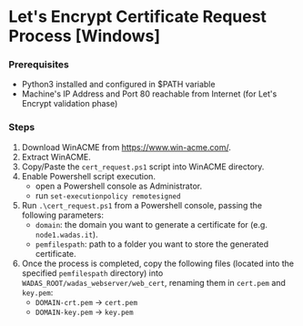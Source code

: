 # Let's Encrypt Certificate Request Process [Windows]

### Prerequisites
- Python3 installed and configured in $PATH variable
- Machine's IP Address and Port 80 reachable from Internet (for Let's Encrypt validation phase)

### Steps
1. Download WinACME from https://www.win-acme.com/.
2. Extract WinACME.
3. Copy/Paste the `cert_request.ps1` script into WinACME directory.
4. Enable Powershell script execution.
	- open a Powershell console as Administrator.
	- run `set-executionpolicy remotesigned`
5. Run `.\cert_request.ps1` from a Powershell console, passing the following parameters:
    - `domain`: the domain you want to generate a certificate for (e.g. `node1.wadas.it`).
    - `pemfilespath`: path to a folder you want to store the generated certificate.
6. Once the process is completed, copy the following files (located into the specified `pemfilespath` directory) into `WADAS_ROOT/wadas_webserver/web_cert`, renaming them in `cert.pem` and `key.pem`:
    - `DOMAIN-crt.pem` -> `cert.pem`
    - `DOMAIN-key.pem` -> `key.pem`